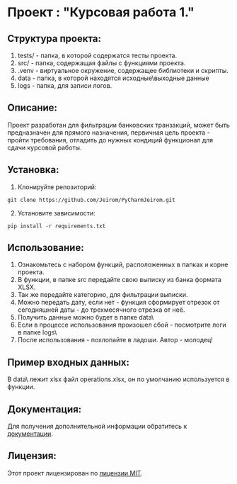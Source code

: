 
# Проект : "Курсовая работа 1."

## Структура проекта:

1. tests/ - папка, в которой содержатся тесты проекта.
2. src/ - папка, содержащая файлы с функциями проекта.
3. .venv - виртуальное окружение, содержащее библиотеки и скрипты.
4. data - папка, в которой находятся исходные\выходные данные
5. logs - папка, для записи логов.
## Описание:

Проект разработан для фильтрации банковских транзакций, может быть предназначен для прямого назначения,
первичная цель проекта - пройти требования, отладить до нужных кондиций функционал для сдачи курсовой работы.

## Установка:

1. Клонируйте репозиторий:
```
git clone https://github.com/Jeirom/PyCharmJeirom.git
```
2. Установите зависимости:
```
pip install -r requirements.txt
```
## Использование:

1. Ознакомьтесь с набором функций, расположенных в папках и корне проекта.
2. В функции, в папке src передайте свою выписку из банка формата XLSX.
3. Так же передайте категорию, для фильтрации выписки. 
4. Можно передать дату, если нет - функция сформирует отрезок от сегодняшней даты - до трехмесячного отрезка от неё.
5. Получить данные можно будет в папке data\
6. Если в процессе использования произошел сбой - посмотрите логи в папке logs\
7. После использования - похлопайте в ладоши. Автор - молодец!

## Пример входных данных:

В data\ лежит xlsx файл operations.xlsx, он по умолчанию используется в функции.

## Документация:

Для получения дополнительной информации обратитесь к [документации](docs/README.md).

## Лицензия:

Этот проект лицензирован по [лицензии MIT](nolicense_nono.com).


